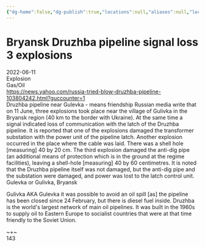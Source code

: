 ```yaml
---
{"dg-home":false,"dg-publish":true,"locations":null,"aliases":null,"location":null,"title":"Bryansk Druzhba pipeline signal loss 3 explosions","tag":null,"date":null,"permalink":"/bryansk-druzhba-pipeline-signal-loss-3-explosions/","dgHomeLink":true,"dgPassFrontmatter":true}
---
```



# Bryansk Druzhba pipeline signal loss 3 explosions

2022-06-11  
Explosion  
Gas/Oil  
https://news.yahoo.com/russia-tried-blow-druzhba-pipeline-103804242.html?guccounter=1  
Druzhba pipeline near Gulevka - means friendship Russian media write that on 11 June, three explosions took place near the village of Gulivka in the Bryansk region (40 km to the border with Ukraine). At the same time a signal indicated loss of communication with the latch of the Druzhba pipeline. It is reported that one of the explosions damaged the transformer substation with the power unit of the pipeline latch. Another explosion occurred in the place where the cable was laid. There was a shell hole [measuring] 40 by 20 cm. The third explosion damaged the anti-dig pipe (an additional means of protection which is in the ground at the regime facilities), leaving a shell-hole [measuring] 40 by 60 centimetres. It is noted that the Druzhba pipeline itself was not damaged, but the anti-dig pipe and the substation were damaged, and power was lost to the latch control unit.  
Gulevka or Gulivka, Bryansk

Gulivka AKA Gulevka it was possible to avoid an oil spill [as] the pipeline has been closed since 24 February, but there is diesel fuel inside. Druzhba is the world's largest network of main oil pipelines. It was built in the 1960s to supply oil to Eastern Europe to socialist countries that were at that time friendly to the Soviet Union.

~+~  
143
